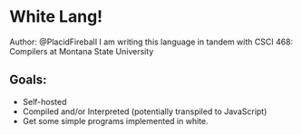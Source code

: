 # White Lang!
Author: @PlacidFireball
I am writing this language in tandem with CSCI 468: Compilers at Montana State University

## Goals:
- Self-hosted
- Compiled and/or Interpreted (potentially transpiled to JavaScript)
- Get some simple programs implemented in white.
